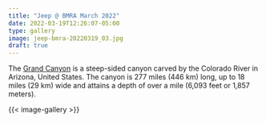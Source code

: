 ```yaml
---
title: "Jeep @ BMRA March 2022"
date: 2022-03-19T12:26:07-05:00
type: gallery
image: jeep-bmra-20220319_03.jpg
draft: true
---
```


The [Grand Canyon](https://en.wikipedia.org/w/index.php?title=Grand_Canyon&oldid=952699432) 
is a steep-sided canyon carved by the Colorado River in Arizona, United States. 
The canyon is 277 miles (446 km) long, up to 18 miles (29 km) wide and attains a depth of over a mile (6,093 feet or 1,857 meters).

{{< image-gallery >}}